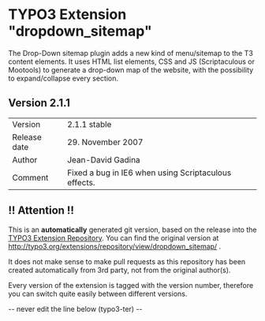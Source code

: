 # TYPO3 Extension "dropdown_sitemap"
The Drop-Down sitemap plugin adds a new kind of menu/sitemap to the T3 content elements. It uses HTML list elements, CSS and JS (Scriptaculous or Mootools) to generate a drop-down map of the website, with the possibility to expand/collapse every section.

## Version 2.1.1




<table>
	<tr><td>Version</td><td>2.1.1 stable</td></tr>
	<tr><td>Release date</td><td>29. November 2007</td></tr>
	<tr><td>Author</td><td>Jean-David Gadina</td></tr>
	<tr><td>Comment</td><td>Fixed a bug in IE6 when using Scriptaculous effects.</td></tr>
</table>

## !! Attention !!
This is an **automatically** generated git version, based on the release into the [TYPO3 Extension Repository](http://www.typo3.org/extensions/).
You can find the original version at http://typo3.org/extensions/repository/view/dropdown_sitemap/ .

It does not make sense to make pull requests as this repository has been created automatically from 3rd party, not from the original author(s).

Every version of the extension is tagged with the version number, therefore you can switch quite easily between different versions.


-- never edit the line below (typo3-ter) --